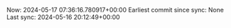 Now: 2024-05-17 07:36:16.780917+00:00 Earliest commit since sync: None Last sync: 2024-05-16 20:12:49+00:00
